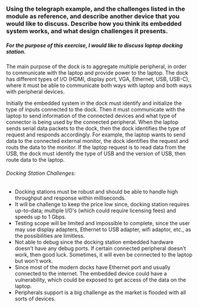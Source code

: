 ### Using the telegraph example, and the challenges listed in the module as reference, and describe another device that you would like to discuss. Describe how you think its embedded system works, and what design challenges it presents.

##### For the purpose of this exercise, I would like to discuss **laptop docking station**.

The main purpose of the dock is to aggregate multiple peripheral, in order to communicate with the laptop and provide power to the laptop. The dock has different types of I/O (HDMI, display port, VGA, Ethernet, USB, USB-C), where it must be able to communicate both ways with laptop and both ways with peripheral devices.

Initially the embedded system in the dock must identify and initialize the type of inputs connected to the dock. Then it must communicate with the laptop to send information of the connected devices and what type of connector is being used by the connected peripheral. When the laptop sends serial data packets to the dock, then the dock identifies the type of request and responds accordingly. For example, the laptop wants to send data to the connected external monitor, the dock identifies the request and routs the data to the monitor. If the laptop request is to read data from the USB, the dock must identify the type of USB and the version of USB, then route data to the laptop.

###### Docking Station Challenges:

- Docking stations must be robust and should be able to handle high throughput and response within milliseconds.
- It will be challenge to keep the price low since, docking station requires up-to-data; multiple I/O's (which could require licensing fees) and speeds up to 1 Gbps.
- Testing scope will be limited and impossible to complete, since the user may use display adapters, Ethernet to USB adapter, wifi adaptor, etc., as the possibilities are limitless.
- Not able to debug since the docking station embedded hardware doesn't have any debug ports. If certain connected peripheral doesn't work, then good luck. Sometimes, it will even be connected to the laptop but won't work.
- Since most of the modern docks have Ethernet port and usually connected to the internet. The embedded device could have a vulnerability, which could be exposed to get access of the data on the laptop.
- Peripherals support is a big challenge as the market is flooded with all sorts of devices.